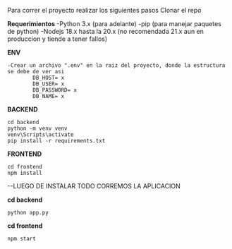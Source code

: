 Para correr el proyecto realizar los siguientes pasos
Clonar el repo

**Requerimientos**
    -Python 3.x (para adelante)
    -pip (para manejar paquetes de python)
    -Nodejs 18.x hasta la 20.x (no recomendada 21.x aun en produccion y tiende a tener fallos)

**ENV**

    -Crear un archivo ".env" en la raiz del proyecto, donde la estructura se debe de ver asi
            DB_HOST= x
            DB_USER= x
            DB_PASSWORD= x
            DB_NAME= x

**BACKEND**

    cd backend
    python -m venv venv
    venv\Scripts\activate  
    pip install -r requirements.txt

**FRONTEND**
    
    cd frontend
    npm install

--LUEGO DE INSTALAR TODO CORREMOS LA APLICACION

**cd backend**

    python app.py

**cd frontend**

    npm start

